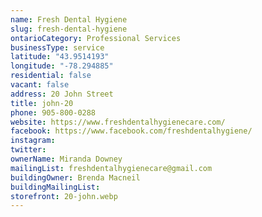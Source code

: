 ```yaml
---
name: Fresh Dental Hygiene   
slug: fresh-dental-hygiene
ontarioCategory: Professional Services
businessType: service
latitude: "43.9514193"
longitude: "-78.294885"
residential: false
vacant: false
address: 20 John Street
title: john-20
phone: 905-800-0288
website: https://www.freshdentalhygienecare.com/
facebook: https://www.facebook.com/freshdentalhygiene/
instagram:
twitter:
ownerName: Miranda Downey
mailingList: freshdentalhygienecare@gmail.com
buildingOwner: Brenda Macneil
buildingMailingList:
storefront: 20-john.webp
---
```


